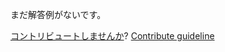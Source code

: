 
まだ解答例がないです。

[コントリビュートしませんか](https://github.com/BFEdev/BFE.dev-solutions/blob/main/problem/what-is-composition-create-a-pipe_ja.md)?  [Contribute guideline](https://github.com/BFEdev/BFE.dev-solutions#how-to-contribute)
